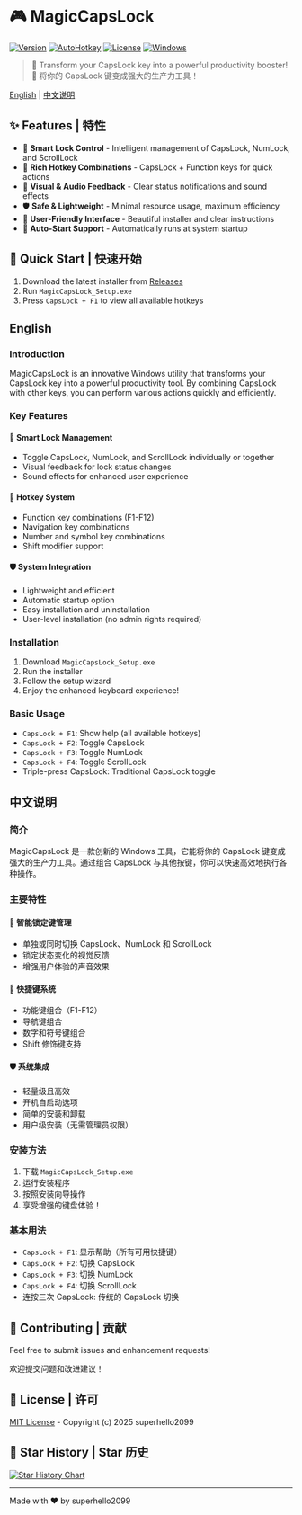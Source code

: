 # 🎮 MagicCapsLock

[![Version](https://img.shields.io/badge/Version-1.1.0-blue.svg)](https://github.com/superhello2099/MagicCapsLock/releases)
[![AutoHotkey](https://img.shields.io/badge/AutoHotkey-v2.0-green.svg)](https://www.autohotkey.com/)
[![License](https://img.shields.io/badge/License-MIT-yellow.svg)](LICENSE)
[![Windows](https://img.shields.io/badge/Platform-Windows-lightgrey.svg)](https://github.com/superhello2099/MagicCapsLock)

> 🚀 Transform your CapsLock key into a powerful productivity booster!  
> 🚀 将你的 CapsLock 键变成强大的生产力工具！

[English](#english) | [中文说明](#中文说明)

## ✨ Features | 特性

- 🎯 **Smart Lock Control** - Intelligent management of CapsLock, NumLock, and ScrollLock
- 🎹 **Rich Hotkey Combinations** - CapsLock + Function keys for quick actions
- 🔔 **Visual & Audio Feedback** - Clear status notifications and sound effects
- 🛡️ **Safe & Lightweight** - Minimal resource usage, maximum efficiency
- 🎨 **User-Friendly Interface** - Beautiful installer and clear instructions
- 🔄 **Auto-Start Support** - Automatically runs at system startup

## 🚀 Quick Start | 快速开始

1. Download the latest installer from [Releases](https://github.com/superhello2099/MagicCapsLock/releases)
2. Run `MagicCapsLock_Setup.exe`
3. Press `CapsLock + F1` to view all available hotkeys

## English

### Introduction

MagicCapsLock is an innovative Windows utility that transforms your CapsLock key into a powerful productivity tool. By combining CapsLock with other keys, you can perform various actions quickly and efficiently.

### Key Features

#### 🎯 Smart Lock Management
- Toggle CapsLock, NumLock, and ScrollLock individually or together
- Visual feedback for lock status changes
- Sound effects for enhanced user experience

#### 🎹 Hotkey System
- Function key combinations (F1-F12)
- Navigation key combinations
- Number and symbol key combinations
- Shift modifier support

#### 🛡️ System Integration
- Lightweight and efficient
- Automatic startup option
- Easy installation and uninstallation
- User-level installation (no admin rights required)

### Installation

1. Download `MagicCapsLock_Setup.exe`
2. Run the installer
3. Follow the setup wizard
4. Enjoy the enhanced keyboard experience!

### Basic Usage

- `CapsLock + F1`: Show help (all available hotkeys)
- `CapsLock + F2`: Toggle CapsLock
- `CapsLock + F3`: Toggle NumLock
- `CapsLock + F4`: Toggle ScrollLock
- Triple-press CapsLock: Traditional CapsLock toggle

## 中文说明

### 简介

MagicCapsLock 是一款创新的 Windows 工具，它能将你的 CapsLock 键变成强大的生产力工具。通过组合 CapsLock 与其他按键，你可以快速高效地执行各种操作。

### 主要特性

#### 🎯 智能锁定键管理
- 单独或同时切换 CapsLock、NumLock 和 ScrollLock
- 锁定状态变化的视觉反馈
- 增强用户体验的声音效果

#### 🎹 快捷键系统
- 功能键组合（F1-F12）
- 导航键组合
- 数字和符号键组合
- Shift 修饰键支持

#### 🛡️ 系统集成
- 轻量级且高效
- 开机自启动选项
- 简单的安装和卸载
- 用户级安装（无需管理员权限）

### 安装方法

1. 下载 `MagicCapsLock_Setup.exe`
2. 运行安装程序
3. 按照安装向导操作
4. 享受增强的键盘体验！

### 基本用法

- `CapsLock + F1`: 显示帮助（所有可用快捷键）
- `CapsLock + F2`: 切换 CapsLock
- `CapsLock + F3`: 切换 NumLock
- `CapsLock + F4`: 切换 ScrollLock
- 连按三次 CapsLock: 传统的 CapsLock 切换

## 🤝 Contributing | 贡献

Feel free to submit issues and enhancement requests!

欢迎提交问题和改进建议！

## 📝 License | 许可

[MIT License](LICENSE) - Copyright (c) 2025 superhello2099

## 🌟 Star History | Star 历史

[![Star History Chart](https://api.star-history.com/svg?repos=superhello2099/MagicCapsLock&type=Date)](https://star-history.com/#superhello2099/MagicCapsLock&Date)

---

Made with ❤️ by superhello2099
